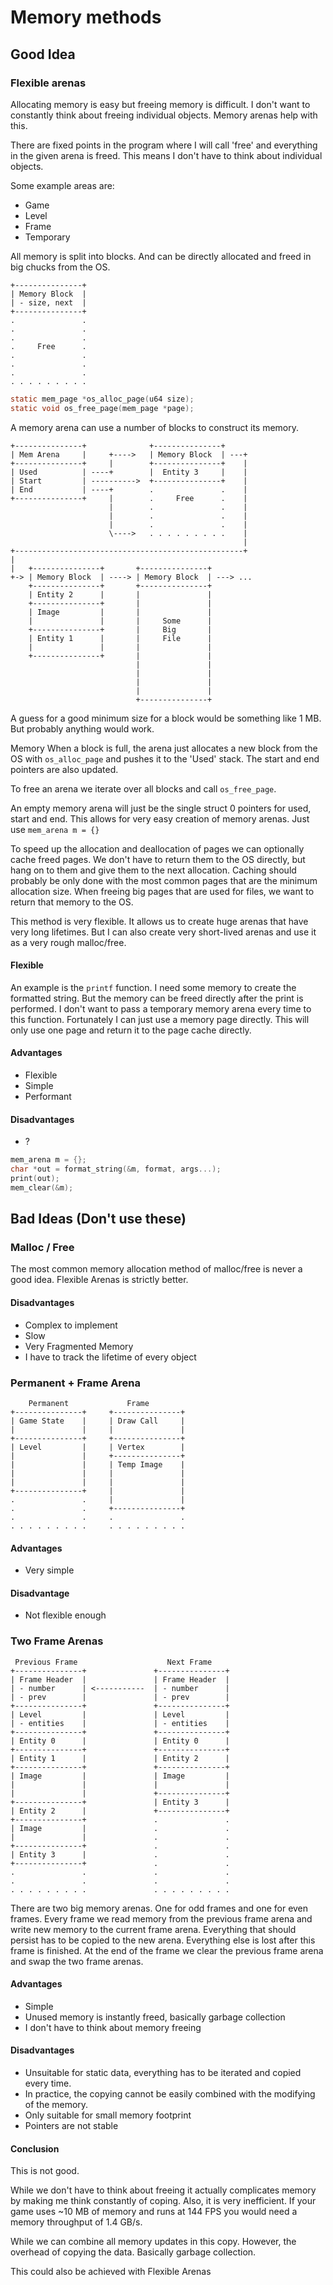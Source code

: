 <!-- Copyright (c) 2023 - Tom Smeets <tom@tsmeets.nl> -->
<!-- memory.md: Explore and document different memory allocation techniques -->
# Memory methods

## Good Idea

### Flexible arenas
Allocating memory is easy but freeing memory is difficult. I don't want to constantly think about freeing individual objects.
Memory arenas help with this.

There are fixed points in the program where I will call 'free' and everything in the given arena is freed.
This means I don't have to think about individual objects.

Some example areas are:
- Game
- Level
- Frame
- Temporary

All memory is split into blocks. And can be directly allocated and freed in big chucks from the OS.

    +---------------+
    | Memory Block  |
    | - size, next  |
    +---------------+
    .               .
    .               .
    .               .
    .     Free      .
    .               .
    .               .
    .               .
    . . . . . . . . .

```c
static mem_page *os_alloc_page(u64 size);
static void os_free_page(mem_page *page);
```

A memory arena can use a number of blocks to construct its memory.

    +---------------+              +---------------+
    | Mem Arena     |     +---->   | Memory Block  | ---+
    +---------------+     |        +---------------+    |
    | Used          | ----+        |  Entity 3     |    |
    | Start         | ---------->  +---------------+    |
    | End           | ----+        .               .    |
    +---------------+     |        .     Free      .    |
                          |        .               .    |
                          |        .               .    |
                          |        .               .    |
                          \---->   . . . . . . . . .    |
                                                        |
    +---------------------------------------------------+
    |
    |   +---------------+       +---------------+
    +-> | Memory Block  | ----> | Memory Block  | ---> ...
        +---------------+       +---------------+
        | Entity 2      |       |               |
        +---------------+       |               |
        | Image         |       |               |
        |               |       |     Some      |
        +---------------+       |     Big       |
        | Entity 1      |       |     File      |
        |               |       |               |
        +---------------+       |               |
                                |               |
                                |               |
                                |               |
                                |               |
                                +---------------+

A guess for a good minimum size for a block would be something like 1 MB. But probably anything would work.

Memory When a block is full, the arena just allocates a new block from the OS with `os_alloc_page` and pushes it to the 'Used' stack. The start and end pointers are also updated.

To free an arena we iterate over all blocks and call `os_free_page`.

An empty memory arena will just be the single struct 0 pointers for used, start and end.
This allows for very easy creation of memory arenas. Just use `mem_arena m = {}`

To speed up the allocation and deallocation of pages we can optionally cache freed pages.
We don't have to return them to the OS directly, but hang on to them and give them to the next allocation.
Caching should probably be only done with the most common pages that are the minimum allocation size.
When freeing big pages that are used for files, we want to return that memory to the OS.

This method is very flexible. It allows us to create huge arenas that have very long lifetimes.
But I can also create very short-lived arenas and use it as a very rough malloc/free.

#### Flexible
An example is the `printf` function.
I need some memory to create the formatted string.
But the memory can be freed directly after the print is performed.
I don't want to pass a temporary memory arena every time to this function. Fortunately I can just use a memory page directly.
This will only use one page and return it to the page cache directly.

#### Advantages
- Flexible
- Simple
- Performant

#### Disadvantages
- ?

```c
mem_arena m = {};
char *out = format_string(&m, format, args...);
print(out);
mem_clear(&m);
```

## Bad Ideas (Don't use these)

### Malloc / Free
The most common memory allocation method of malloc/free is never a good idea. Flexible Arenas is strictly better.

#### Disadvantages
- Complex to implement
- Slow
- Very Fragmented Memory
- I have to track the lifetime of every object

### Permanent + Frame Arena

        Permanent             Frame
    +---------------+     +---------------+
    | Game State    |     | Draw Call     |
    |               |     |               |
    +---------------+     +---------------+
    | Level         |     | Vertex        |
    |               |     +---------------+
    |               |     | Temp Image    |
    |               |     |               |
    |               |     |               |
    +---------------+     |               |
    .               .     |               |
    .               .     +---------------+
    .               .     .               .
    . . . . . . . . .     . . . . . . . . .

#### Advantages
- Very simple

#### Disadvantage
- Not flexible enough

### Two Frame Arenas

     Previous Frame                    Next Frame
    +---------------+               +---------------+
    | Frame Header  |               | Frame Header  |
    | - number      | <-----------  | - number      |
    | - prev        |               | - prev        |
    +---------------+               +---------------+
    | Level         |               | Level         |
    | - entities    |               | - entities    |
    +---------------+               +---------------+
    | Entity 0      |               | Entity 0      |
    +---------------+               +---------------+
    | Entity 1      |               | Entity 2      |
    +---------------+               +---------------+
    | Image         |               | Image         |
    |               |               |               |
    |               |               +---------------+
    +---------------+               | Entity 3      |
    | Entity 2      |               +---------------+
    +---------------+               .               .
    | Image         |               .               .
    |               |               .               .
    +---------------+               .               .
    | Entity 3      |               .               .
    +---------------+               .               .
    .               .               .               .
    .               .               .               .
    . . . . . . . . .               . . . . . . . . .

There are two big memory arenas.
One for odd frames and one for even frames.
Every frame we read memory from the previous frame arena and write new memory to the current frame arena.
Everything that should persist has to be copied to the new arena.
Everything else is lost after this frame is finished.
At the end of the frame we clear the previous frame arena and swap the two frame arenas.


#### Advantages
- Simple
- Unused memory is instantly freed, basically garbage collection
- I don't have to think about memory freeing

#### Disadvantages
- Unsuitable for static data, everything has to be iterated and copied every time.
- In practice, the copying cannot be easily combined with the modifying of the memory.
- Only suitable for small memory footprint
- Pointers are not stable

#### Conclusion
This is not good.

While we don't have to think about freeing it actually complicates memory by making me think constantly of coping. Also, it is very inefficient.
If your game uses ~10 MB of memory and runs at 144 FPS you would need a memory throughput of 1.4 GB/s.

While we can combine all memory updates in this copy.
However, the overhead of copying the data.
Basically garbage collection.

This could also be achieved with Flexible Arenas
